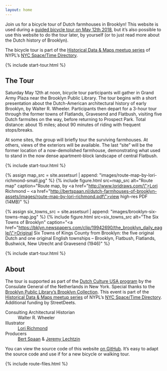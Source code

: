 ```yaml
---
layout: home
---
```


Join us for a bicycle tour of Dutch farmhouses in Brooklyn! This website is used during a [guided bicycle tour on May 12th 2018](https://www.meetup.com/historical-data-and-maps-at-nypl/events/249151652/), but it’s also possible to use this website to do the tour later, by yourself (or to just read more about the Dutch history of Brooklyn).

The bicycle tour is part of the [Historical Data & Maps meetup series](https://meetup.com/historical-data-and-maps-at-nypl/) of NYPL’s [NYC Space/Time Directory](http://spacetime.nypl.org).

{% include start-tour.html %}

## The Tour

Saturday May 12th at noon, bicycle tour participants will gather in Grand Army Plaza near the Brooklyn Public Library. The tour begins with a short presentation about the Dutch-American architectural history of early Brooklyn, by Walter R. Wheeler. Participants then depart for a 3-hour tour through the former towns of Flatlands, Gravesend and Flatbush, visiting five Dutch farmsites on the way, before returning to Prospect Park. Total distance: about 15 miles; about 90 minutes of riding with frequent stops/breaks.

At some sites, the group will briefly tour the surviving farmhouses. At others, views of the exteriors will be available. The last “site” will be the former location of a now-demolished farmhouse, demonstrating what used to stand in the now dense apartment-block landscape of central Flatbush.

{% include start-tour.html %}

{% assign map_src = site.assetsurl | append: "images/route-map-by-lori-richmond-small.jpg" %}
{% include figure.html src=map_src alt="Route map" caption="Route map, by <a href=\"http://www.loridraws.com/\">Lori Richmond</a> – <a href=\"http://bertspaan.nl/dutch-farmhouses-of-brooklyn-assets/images/route-map-by-lori-richmond.pdf\">view high-res PDF</a> (14MB)" %}

{% assign six_towns_src = site.assetsurl | append: "images/brooklyn-six-towns-map.jpg" %}
{% include figure.html src=six_towns_src alt="The Six Towns of Brooklyn" caption="<a href=\"https://bklyn.newspapers.com/clip/19942690/the_brooklyn_daily_eagle/\">Original Six Towns of Kings County from Brooklyn</a>: the five original Dutch and one original English townships – Brooklyn, Flatbush, Flatlands, Bushwick, New Utrecht and Gravesend (1946)" %}

{% include start-tour.html %}

## About

The tour is supported as part of the [Dutch Culture USA program](http://www.dutchcultureusa.com/) by the Consulate General of the Netherlands in New York. Special thanks to the [Brooklyn Public Library’s Brooklyn Collection](https://www.bklynlibrary.org/brooklyncollection). This event is part of the [Historical Data & Maps meetup series](https://meetup.com/historical-data-and-maps-at-nypl/) of NYPL’s [NYC Space/Time Directory](http://spacetime.nypl.org). Additional funding by StreetDeets.

<dl>
  <dt>Consulting Architectural Historian</dt>
  <dd>Walter R. Wheeler</dd>

  <dt>Illustrator</dt>
  <dd><a href="http://www.loridraws.com/">Lori Richmond</a></dd>

  <dt>Producers</dt>
  <dd><a href="https://bertspaan.nl">Bert Spaan</a> &amp; <a href="https://twitter.com/jeremylechtzin">Jeremy Lechtzin</a></dd>
</dl>

You can view the source code of this website [on GitHub](https://github.com/bertspaan/dutch-farmhouses-of-brooklyn). It’s easy to adapt the source code and use if for a new bicycle or walking tour.

{% include route-files.html %}
